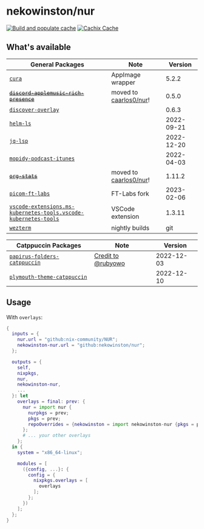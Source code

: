 # nekowinston/nur

[![Build and populate cache](https://github.com/nekowinston/nur/actions/workflows/build.yml/badge.svg)](https://github.com/nekowinston/nur/actions/workflows/build.yml)
[![Cachix Cache](https://img.shields.io/badge/cachix-nekowinston-blue.svg)](https://nekowinston.cachix.org)

## What's available

| General Packages                                                             | Note                                  | Version    |
| ---------------------------------------------------------------------------- | ------------------------------------- | ---------- |
| [`cura`][cura]                                                               | AppImage wrapper                      | 5.2.2      |
| ~~[`discord-applemusic-rich-presence`][darp]~~                               | moved to [caarlos0/nur][caarlos0nur]! | 0.5.0      |
| [`discover-overlay`][discover]                                               |                                       | 0.6.3      |
| [`helm-ls`][helm-ls]                                                         |                                       | 2022-09-21 |
| [`jq-lsp`][jq-lsp]                                                           |                                       | 2022-12-20 |
| [`mopidy-podcast-itunes`][mopidy-pi]                                         |                                       | 2022-04-03 |
| ~~[`org-stats`][org-stats]~~                                                 | moved to [caarlos0/nur][caarlos0nur]! | 1.11.2     |
| [`picom-ft-labs`][picom]                                                     | FT-Labs fork                          | 2023-02-06 |
| [`vscode-extensions.ms-kubernetes-tools.vscode-kubernetes-tools`][k8s-tools] | VSCode extension                      | 1.3.11     |
| [`wezterm`][wezterm]                                                         | nightly builds                        | git        |

| Catppuccin Packages                     | Note                             | Version    |
| --------------------------------------- | -------------------------------- | ---------- |
| [`papirus-folders-catppuccin`][papirus] | [Credit to @rubyowo][papirus-pr] | 2022-12-03 |
| [`plymouth-theme-catppuccin`][plymouth] |                                  | 2022-12-10 |

## Usage

<!-- With `packageOverrides`: -->

With `overlays`:

```nix
{
  inputs = {
    nur.url = "github:nix-community/NUR";
    nekowinston-nur.url = "github:nekowinston/nur";
  };

  outputs = {
    self,
    nixpkgs,
    nur,
    nekowinston-nur,
    ...
  }: let
    overlays = final: prev: {
      nur = import nur {
        nurpkgs = prev;
        pkgs = prev;
        repoOverrides = {nekowinston = import nekowinston-nur {pkgs = prev;};};
      };
      # ... your other overlays
    };
  in {
    system = "x86_64-linux";

    modules = [
      ({config, ...}: {
        config = {
          nixpkgs.overlays = [
            overlays
          ];
        };
      })
    ];
  };
}
```

[cura]: https://ultimaker.com/software/ultimaker-cura
[caarlos0nur]: https://github.com/caarlos0/nur
[darp]: https://github.com/caarlos0/discord-applemusic-rich-presence
[discover]: https://github.com/trigg/Discover
[helm-ls]: https://github.com/mrjosh/helm-ls
[jq-lsp]: https://github.com/wader/jq-lsp
[k8s-tools]: https://marketplace.visualstudio.com/items?itemName=ms-kubernetes-tools.vscode-kubernetes-tools
[mopidy-pi]: https://github.com/tkem/mopidy-podcast-itunes
[org-stats]: https://github.com/caarlos0/org-stats
[papirus]: https://github.com/catppuccin/papirus-folders
[papirus-pr]: https://github.com/NixOS/nixpkgs/pull/207211
[picom]: https://github.com/FT-Labs/picom
[plymouth]: https://github.com/catppuccin/plymouth
[wezterm]: https://github.com/wez/wezterm
